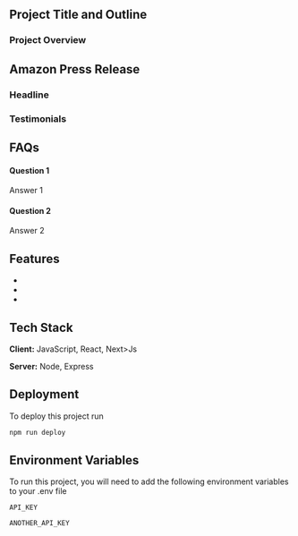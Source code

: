 ## Project Title and Outline


### Project Overview


## Amazon Press Release

### Headline

### Testimonials


## FAQs

#### Question 1

Answer 1


#### Question 2

Answer 2


## Features 
-
-
-


## Tech Stack

**Client:** JavaScript, React, Next>Js

**Server:** Node, Express

## Deployment

To deploy this project run 
```bash
npm run deploy
```

## Environment Variables

To run this project, you will need to add the following environment variables to your .env file

`API_KEY`

`ANOTHER_API_KEY`
